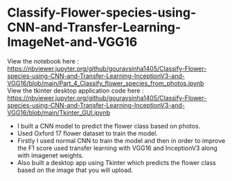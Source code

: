 # Classify-Flower-species-using-CNN-and-Transfer-Learning-ImageNet-and-VGG16
View the notebook here : https://nbviewer.jupyter.org/github/gouravsinha1405/Classify-Flower-species-using-CNN-and-Transfer-Learning-InceptionV3-and-VGG16/blob/main/Part_4_Classify_flower_species_from_photos.ipynb
<br>View the tkinter desktop application code here : https://nbviewer.jupyter.org/github/gouravsinha1405/Classify-Flower-species-using-CNN-and-Transfer-Learning-InceptionV3-and-VGG16/blob/main/Tkinter_GUI.ipynb 
- I built a CNN model to predict the flower class based on photos.
- Used Oxford 17 flower dataset to train the model.
- Firstly I used normal CNN to train the model and then in order to improve the F1 score used transfer learning with VGG16 and InceptionV3 along with imagenet weights.
- Also built a desktop app using Tkinter which predicts the flower class based on the image that you will upload.
